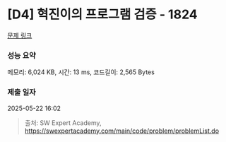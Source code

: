 # [D4] 혁진이의 프로그램 검증 - 1824 

[문제 링크](https://swexpertacademy.com/main/code/problem/problemDetail.do?contestProbId=AV4yLUiKDUoDFAUx) 

### 성능 요약

메모리: 6,024 KB, 시간: 13 ms, 코드길이: 2,565 Bytes

### 제출 일자

2025-05-22 16:02



> 출처: SW Expert Academy, https://swexpertacademy.com/main/code/problem/problemList.do